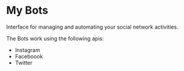 # My Bots

 Interface for managing and automating your social network activities.

The Bots work using the following apis:

* Instagram
* Faceboook
* Twitter
